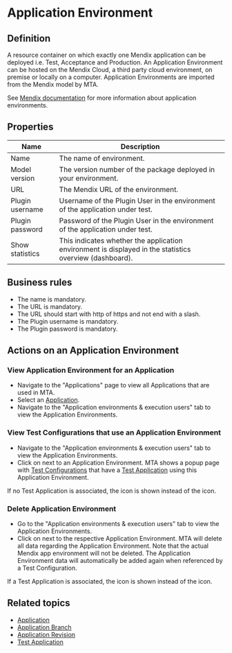 # Application Environment

## Definition

A resource container on which exactly one Mendix application can be deployed i.e. Test, Acceptance and Production. 
An Application Environment can be hosted on the Mendix Cloud, a third party cloud environment, on premise or locally on a computer. Application Environments are imported from the Mendix model by MTA. 

See [Mendix documentation](https://docs.mendix.com) for more information about application environments.

## Properties
| Name | Description |
| ----------- | ----------- |
| Name | The name of environment. |
| Model version | The version number of the package deployed in your environment. |
| URL | The Mendix URL of the environment. |
| Plugin username | Username of the Plugin User in the environment of the application under test. |
| Plugin password | Password of the Plugin User in the environment of the application under test. |
| Show statistics | This indicates whether the application environment is displayed in the statistics overview (dashboard). |

## Business rules
- The name is mandatory.
- The URL is mandatory.
- The URL should start with http of https and not end with a slash.
- The Plugin username is mandatory.
- The Plugin password is mandatory.

## Actions on an Application Environment

### View Application Environment for an Application
- Navigate to the "Applications" page to view all Applications that are used in MTA.
- Select an [Application](application).
- Navigate to the "Application environments & execution users" tab to view the Application Environments.

### View Test Configurations that use an Application Environment
- Navigate to the "Application environments & execution users" tab to view the Application Environments.
- Click on <i class="fa fa-eye"></i> next to an Application Environment. MTA shows a popup page with [Test Configurations](test-configuration) that have a [Test Application](test-application) using this Application Environment.

If no Test Application is associated, the <i class="fas fa-trash-alt"></i> icon is shown instead of the <i class="fa fa-eye"></i> icon.

### Delete Application Environment
- Go to the "Application environments & execution users" tab to view the Application Environments.
- Click on <i class="fas fa-trash-alt"></i> next to the respective Application Environment. MTA will delete all data regarding the Application Environment. Note that the actual Mendix app environment will not be deleted. The Application Environment data will automatically be added again when referenced by a Test Configuration.

If a Test Application is associated, the <i class="fa fa-eye"></i> icon is shown instead of the <i class="fas fa-trash-alt"></i> icon. 

## Related topics
- [Application](application)
- [Application Branch](application-branch)
- [Application Revision](application-revision)
- [Test Application](test-application)
